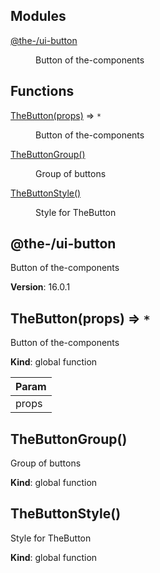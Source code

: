<!--- Code generated by @the-/script-doc. DO NOT EDIT. -->

## Modules

<dl>
<dt><a href="#module_@the-/ui-button">@the-/ui-button</a></dt>
<dd><p>Button of the-components</p>
</dd>
</dl>

## Functions

<dl>
<dt><a href="#TheButton">TheButton(props)</a> ⇒ <code>*</code></dt>
<dd><p>Button of the-components</p>
</dd>
<dt><a href="#TheButtonGroup">TheButtonGroup()</a></dt>
<dd><p>Group of buttons</p>
</dd>
<dt><a href="#TheButtonStyle">TheButtonStyle()</a></dt>
<dd><p>Style for TheButton</p>
</dd>
</dl>

<a name="module_@the-/ui-button"></a>

## @the-/ui-button
Button of the-components

**Version**: 16.0.1  
<a name="TheButton"></a>

## TheButton(props) ⇒ <code>\*</code>
Button of the-components

**Kind**: global function  

| Param |
| --- |
| props | 

<a name="TheButtonGroup"></a>

## TheButtonGroup()
Group of buttons

**Kind**: global function  
<a name="TheButtonStyle"></a>

## TheButtonStyle()
Style for TheButton

**Kind**: global function  
